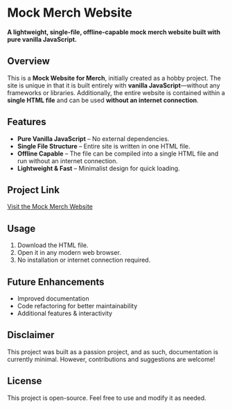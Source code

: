 # Mock Merch Website

**A lightweight, single-file, offline-capable mock merch website built with pure vanilla JavaScript.**


## Overview
This is a **Mock Website for Merch**, initially created as a hobby project. The site is unique in that it is built entirely with **vanilla JavaScript**—without any frameworks or libraries. Additionally, the entire website is contained within a **single HTML file** and can be used **without an internet connection**.

## Features
- **Pure Vanilla JavaScript** – No external dependencies.
- **Single File Structure** – Entire site is written in one HTML file.
- **Offline Capable** – The file can be compiled into a single HTML file and run without an internet connection.
- **Lightweight & Fast** – Minimalist design for quick loading.

## Project Link
[Visit the Mock Merch Website](INSERT_LINK_HERE)

## Usage
1. Download the HTML file.
2. Open it in any modern web browser.
3. No installation or internet connection required.

## Future Enhancements
- Improved documentation
- Code refactoring for better maintainability
- Additional features & interactivity

## Disclaimer
This project was built as a passion project, and as such, documentation is currently minimal. However, contributions and suggestions are welcome!

## License
This project is open-source. Feel free to use and modify it as needed.


